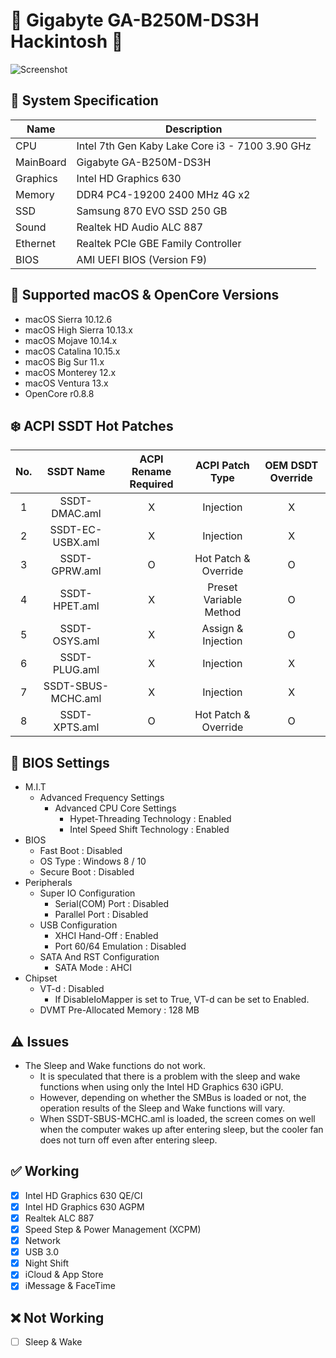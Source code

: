 # 🍧 Gigabyte GA-B250M-DS3H Hackintosh 🍦

![Screenshot](https://user-images.githubusercontent.com/61459016/200479132-435df64d-67d1-4793-b1d9-4dc842a60396.png)

## 🌿 System Specification
| Name | Description |
| - | - |
| CPU | Intel 7th Gen Kaby Lake Core i3 - 7100 3.90 GHz |
| MainBoard | Gigabyte GA-B250M-DS3H |
| Graphics | Intel HD Graphics 630 |
| Memory | DDR4 PC4-19200 2400 MHz 4G x2 |
| SSD | Samsung 870 EVO SSD 250 GB |
| Sound | Realtek HD Audio ALC 887 |
| Ethernet | Realtek PCIe GBE Family Controller |
| BIOS | AMI UEFI BIOS (Version F9) |

## 🍃 Supported macOS & OpenCore Versions
- macOS Sierra 10.12.6
- macOS High Sierra 10.13.x
- macOS Mojave 10.14.x
- macOS Catalina 10.15.x
- macOS Big Sur 11.x
- macOS Monterey 12.x
- macOS Ventura 13.x
- OpenCore r0.8.8

## ❄️ ACPI SSDT Hot Patches
| No. | SSDT Name | ACPI Rename Required | ACPI Patch Type | OEM DSDT Override |
|:-:|:-:|:-:|:-:|:-:|
| 1 | SSDT-DMAC.aml | X | Injection | X |
| 2 | SSDT-EC-USBX.aml | X | Injection | X |
| 3 | SSDT-GPRW.aml | O | Hot Patch & Override | O |
| 4 | SSDT-HPET.aml | X | Preset Variable Method | O |
| 5 | SSDT-OSYS.aml | X | Assign & Injection | O |
| 6 | SSDT-PLUG.aml | X | Injection | X |
| 7 | SSDT-SBUS-MCHC.aml | X | Injection | X |
| 8 | SSDT-XPTS.aml | O | Hot Patch & Override | O |

## 🍁 BIOS Settings
- M.I.T
  - Advanced Frequency Settings
    - Advanced CPU Core Settings
      - Hypet-Threading Technology : Enabled
      - Intel Speed Shift Technology : Enabled
- BIOS
  - Fast Boot : Disabled
  - OS Type : Windows 8 / 10
  - Secure Boot : Disabled
- Peripherals
  - Super IO Configuration
    - Serial(COM) Port : Disabled
    - Parallel Port : Disabled
  - USB Configuration
    - XHCI Hand-Off : Enabled
    - Port 60/64 Emulation : Disabled
  - SATA And RST Configuration
    - SATA Mode : AHCI
- Chipset
  - VT-d : Disabled
    - If DisableIoMapper is set to True, VT-d can be set to Enabled.
  - DVMT Pre-Allocated Memory : 128 MB

## ⚠️ Issues
- The Sleep and Wake functions do not work.
  - It is speculated that there is a problem with the sleep and wake functions when using only the Intel HD Graphics 630 iGPU.
  - However, depending on whether the SMBus is loaded or not, the operation results of the Sleep and Wake functions will vary.
  - When SSDT-SBUS-MCHC.aml is loaded, the screen comes on well when the computer wakes up after entering sleep, but the cooler fan does not turn off even after entering sleep.

## ✅ Working
- [X] Intel HD Graphics 630 QE/CI
- [X] Intel HD Graphics 630 AGPM
- [X] Realtek ALC 887
- [X] Speed Step & Power Management (XCPM)
- [X] Network
- [X] USB 3.0
- [X] Night Shift
- [X] iCloud & App Store
- [X] iMessage & FaceTime

## ❌ Not Working
- [ ] Sleep & Wake
